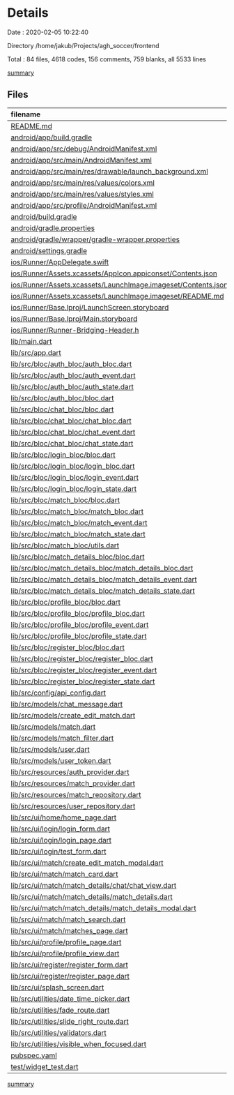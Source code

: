 # Details

Date : 2020-02-05 10:22:40

Directory /home/jakub/Projects/agh_soccer/frontend

Total : 84 files,  4618 codes, 156 comments, 759 blanks, all 5533 lines

[summary](results.md)

## Files
| filename | language | code | comment | blank | total |
| :--- | :--- | ---: | ---: | ---: | ---: |
| [README.md](file:///home/jakub/Projects/agh_soccer/frontend/README.md) | Markdown | 10 | 0 | 7 | 17 |
| [android/app/build.gradle](file:///home/jakub/Projects/agh_soccer/frontend/android/app/build.gradle) | Groovy | 53 | 3 | 12 | 68 |
| [android/app/src/debug/AndroidManifest.xml](file:///home/jakub/Projects/agh_soccer/frontend/android/app/src/debug/AndroidManifest.xml) | XML | 4 | 3 | 1 | 8 |
| [android/app/src/main/AndroidManifest.xml](file:///home/jakub/Projects/agh_soccer/frontend/android/app/src/main/AndroidManifest.xml) | XML | 24 | 7 | 1 | 32 |
| [android/app/src/main/res/drawable/launch_background.xml](file:///home/jakub/Projects/agh_soccer/frontend/android/app/src/main/res/drawable/launch_background.xml) | XML | 7 | 7 | 3 | 17 |
| [android/app/src/main/res/values/colors.xml](file:///home/jakub/Projects/agh_soccer/frontend/android/app/src/main/res/values/colors.xml) | XML | 4 | 0 | 0 | 4 |
| [android/app/src/main/res/values/styles.xml](file:///home/jakub/Projects/agh_soccer/frontend/android/app/src/main/res/values/styles.xml) | XML | 7 | 2 | 1 | 10 |
| [android/app/src/profile/AndroidManifest.xml](file:///home/jakub/Projects/agh_soccer/frontend/android/app/src/profile/AndroidManifest.xml) | XML | 4 | 3 | 1 | 8 |
| [android/build.gradle](file:///home/jakub/Projects/agh_soccer/frontend/android/build.gradle) | Groovy | 27 | 0 | 5 | 32 |
| [android/gradle.properties](file:///home/jakub/Projects/agh_soccer/frontend/android/gradle.properties) | Properties | 4 | 0 | 1 | 5 |
| [android/gradle/wrapper/gradle-wrapper.properties](file:///home/jakub/Projects/agh_soccer/frontend/android/gradle/wrapper/gradle-wrapper.properties) | Properties | 5 | 1 | 1 | 7 |
| [android/settings.gradle](file:///home/jakub/Projects/agh_soccer/frontend/android/settings.gradle) | Groovy | 12 | 0 | 4 | 16 |
| [ios/Runner/AppDelegate.swift](file:///home/jakub/Projects/agh_soccer/frontend/ios/Runner/AppDelegate.swift) | Swift | 14 | 0 | 2 | 16 |
| [ios/Runner/Assets.xcassets/AppIcon.appiconset/Contents.json](file:///home/jakub/Projects/agh_soccer/frontend/ios/Runner/Assets.xcassets/AppIcon.appiconset/Contents.json) | JSON | 122 | 0 | 1 | 123 |
| [ios/Runner/Assets.xcassets/LaunchImage.imageset/Contents.json](file:///home/jakub/Projects/agh_soccer/frontend/ios/Runner/Assets.xcassets/LaunchImage.imageset/Contents.json) | JSON | 23 | 0 | 1 | 24 |
| [ios/Runner/Assets.xcassets/LaunchImage.imageset/README.md](file:///home/jakub/Projects/agh_soccer/frontend/ios/Runner/Assets.xcassets/LaunchImage.imageset/README.md) | Markdown | 3 | 0 | 2 | 5 |
| [ios/Runner/Base.lproj/LaunchScreen.storyboard](file:///home/jakub/Projects/agh_soccer/frontend/ios/Runner/Base.lproj/LaunchScreen.storyboard) | XML | 36 | 1 | 0 | 37 |
| [ios/Runner/Base.lproj/Main.storyboard](file:///home/jakub/Projects/agh_soccer/frontend/ios/Runner/Base.lproj/Main.storyboard) | XML | 25 | 1 | 1 | 27 |
| [ios/Runner/Runner-Bridging-Header.h](file:///home/jakub/Projects/agh_soccer/frontend/ios/Runner/Runner-Bridging-Header.h) | C++ | 1 | 0 | 0 | 1 |
| [lib/main.dart](file:///home/jakub/Projects/agh_soccer/frontend/lib/main.dart) | Dart | 46 | 0 | 9 | 55 |
| [lib/src/app.dart](file:///home/jakub/Projects/agh_soccer/frontend/lib/src/app.dart) | Dart | 37 | 0 | 5 | 42 |
| [lib/src/bloc/auth_bloc/auth_bloc.dart](file:///home/jakub/Projects/agh_soccer/frontend/lib/src/bloc/auth_bloc/auth_bloc.dart) | Dart | 50 | 0 | 11 | 61 |
| [lib/src/bloc/auth_bloc/auth_event.dart](file:///home/jakub/Projects/agh_soccer/frontend/lib/src/bloc/auth_bloc/auth_event.dart) | Dart | 18 | 0 | 10 | 28 |
| [lib/src/bloc/auth_bloc/auth_state.dart](file:///home/jakub/Projects/agh_soccer/frontend/lib/src/bloc/auth_bloc/auth_state.dart) | Dart | 24 | 0 | 15 | 39 |
| [lib/src/bloc/auth_bloc/bloc.dart](file:///home/jakub/Projects/agh_soccer/frontend/lib/src/bloc/auth_bloc/bloc.dart) | Dart | 3 | 0 | 0 | 3 |
| [lib/src/bloc/chat_bloc/bloc.dart](file:///home/jakub/Projects/agh_soccer/frontend/lib/src/bloc/chat_bloc/bloc.dart) | Dart | 3 | 0 | 0 | 3 |
| [lib/src/bloc/chat_bloc/chat_bloc.dart](file:///home/jakub/Projects/agh_soccer/frontend/lib/src/bloc/chat_bloc/chat_bloc.dart) | Dart | 87 | 1 | 18 | 106 |
| [lib/src/bloc/chat_bloc/chat_event.dart](file:///home/jakub/Projects/agh_soccer/frontend/lib/src/bloc/chat_bloc/chat_event.dart) | Dart | 58 | 4 | 32 | 94 |
| [lib/src/bloc/chat_bloc/chat_state.dart](file:///home/jakub/Projects/agh_soccer/frontend/lib/src/bloc/chat_bloc/chat_state.dart) | Dart | 33 | 0 | 17 | 50 |
| [lib/src/bloc/login_bloc/bloc.dart](file:///home/jakub/Projects/agh_soccer/frontend/lib/src/bloc/login_bloc/bloc.dart) | Dart | 3 | 0 | 0 | 3 |
| [lib/src/bloc/login_bloc/login_bloc.dart](file:///home/jakub/Projects/agh_soccer/frontend/lib/src/bloc/login_bloc/login_bloc.dart) | Dart | 34 | 0 | 8 | 42 |
| [lib/src/bloc/login_bloc/login_event.dart](file:///home/jakub/Projects/agh_soccer/frontend/lib/src/bloc/login_bloc/login_event.dart) | Dart | 18 | 0 | 5 | 23 |
| [lib/src/bloc/login_bloc/login_state.dart](file:///home/jakub/Projects/agh_soccer/frontend/lib/src/bloc/login_bloc/login_state.dart) | Dart | 18 | 0 | 9 | 27 |
| [lib/src/bloc/match_bloc/bloc.dart](file:///home/jakub/Projects/agh_soccer/frontend/lib/src/bloc/match_bloc/bloc.dart) | Dart | 3 | 0 | 0 | 3 |
| [lib/src/bloc/match_bloc/match_bloc.dart](file:///home/jakub/Projects/agh_soccer/frontend/lib/src/bloc/match_bloc/match_bloc.dart) | Dart | 69 | 0 | 18 | 87 |
| [lib/src/bloc/match_bloc/match_event.dart](file:///home/jakub/Projects/agh_soccer/frontend/lib/src/bloc/match_bloc/match_event.dart) | Dart | 73 | 0 | 29 | 102 |
| [lib/src/bloc/match_bloc/match_state.dart](file:///home/jakub/Projects/agh_soccer/frontend/lib/src/bloc/match_bloc/match_state.dart) | Dart | 61 | 0 | 30 | 91 |
| [lib/src/bloc/match_bloc/utils.dart](file:///home/jakub/Projects/agh_soccer/frontend/lib/src/bloc/match_bloc/utils.dart) | Dart | 23 | 4 | 8 | 35 |
| [lib/src/bloc/match_details_bloc/bloc.dart](file:///home/jakub/Projects/agh_soccer/frontend/lib/src/bloc/match_details_bloc/bloc.dart) | Dart | 3 | 0 | 0 | 3 |
| [lib/src/bloc/match_details_bloc/match_details_bloc.dart](file:///home/jakub/Projects/agh_soccer/frontend/lib/src/bloc/match_details_bloc/match_details_bloc.dart) | Dart | 95 | 0 | 26 | 121 |
| [lib/src/bloc/match_details_bloc/match_details_event.dart](file:///home/jakub/Projects/agh_soccer/frontend/lib/src/bloc/match_details_bloc/match_details_event.dart) | Dart | 31 | 0 | 22 | 53 |
| [lib/src/bloc/match_details_bloc/match_details_state.dart](file:///home/jakub/Projects/agh_soccer/frontend/lib/src/bloc/match_details_bloc/match_details_state.dart) | Dart | 36 | 0 | 18 | 54 |
| [lib/src/bloc/profile_bloc/bloc.dart](file:///home/jakub/Projects/agh_soccer/frontend/lib/src/bloc/profile_bloc/bloc.dart) | Dart | 3 | 0 | 0 | 3 |
| [lib/src/bloc/profile_bloc/profile_bloc.dart](file:///home/jakub/Projects/agh_soccer/frontend/lib/src/bloc/profile_bloc/profile_bloc.dart) | Dart | 50 | 0 | 13 | 63 |
| [lib/src/bloc/profile_bloc/profile_event.dart](file:///home/jakub/Projects/agh_soccer/frontend/lib/src/bloc/profile_bloc/profile_event.dart) | Dart | 8 | 0 | 6 | 14 |
| [lib/src/bloc/profile_bloc/profile_state.dart](file:///home/jakub/Projects/agh_soccer/frontend/lib/src/bloc/profile_bloc/profile_state.dart) | Dart | 18 | 0 | 9 | 27 |
| [lib/src/bloc/register_bloc/bloc.dart](file:///home/jakub/Projects/agh_soccer/frontend/lib/src/bloc/register_bloc/bloc.dart) | Dart | 3 | 0 | 0 | 3 |
| [lib/src/bloc/register_bloc/register_bloc.dart](file:///home/jakub/Projects/agh_soccer/frontend/lib/src/bloc/register_bloc/register_bloc.dart) | Dart | 43 | 0 | 9 | 52 |
| [lib/src/bloc/register_bloc/register_event.dart](file:///home/jakub/Projects/agh_soccer/frontend/lib/src/bloc/register_bloc/register_event.dart) | Dart | 20 | 0 | 5 | 25 |
| [lib/src/bloc/register_bloc/register_state.dart](file:///home/jakub/Projects/agh_soccer/frontend/lib/src/bloc/register_bloc/register_state.dart) | Dart | 18 | 0 | 9 | 27 |
| [lib/src/config/api_config.dart](file:///home/jakub/Projects/agh_soccer/frontend/lib/src/config/api_config.dart) | Dart | 13 | 0 | 7 | 20 |
| [lib/src/models/chat_message.dart](file:///home/jakub/Projects/agh_soccer/frontend/lib/src/models/chat_message.dart) | Dart | 18 | 0 | 5 | 23 |
| [lib/src/models/create_edit_match.dart](file:///home/jakub/Projects/agh_soccer/frontend/lib/src/models/create_edit_match.dart) | Dart | 40 | 0 | 7 | 47 |
| [lib/src/models/match.dart](file:///home/jakub/Projects/agh_soccer/frontend/lib/src/models/match.dart) | Dart | 50 | 0 | 5 | 55 |
| [lib/src/models/match_filter.dart](file:///home/jakub/Projects/agh_soccer/frontend/lib/src/models/match_filter.dart) | Dart | 18 | 0 | 3 | 21 |
| [lib/src/models/user.dart](file:///home/jakub/Projects/agh_soccer/frontend/lib/src/models/user.dart) | Dart | 24 | 0 | 3 | 27 |
| [lib/src/models/user_token.dart](file:///home/jakub/Projects/agh_soccer/frontend/lib/src/models/user_token.dart) | Dart | 15 | 0 | 3 | 18 |
| [lib/src/resources/auth_provider.dart](file:///home/jakub/Projects/agh_soccer/frontend/lib/src/resources/auth_provider.dart) | Dart | 88 | 0 | 15 | 103 |
| [lib/src/resources/match_provider.dart](file:///home/jakub/Projects/agh_soccer/frontend/lib/src/resources/match_provider.dart) | Dart | 168 | 0 | 29 | 197 |
| [lib/src/resources/match_repository.dart](file:///home/jakub/Projects/agh_soccer/frontend/lib/src/resources/match_repository.dart) | Dart | 40 | 0 | 11 | 51 |
| [lib/src/resources/user_repository.dart](file:///home/jakub/Projects/agh_soccer/frontend/lib/src/resources/user_repository.dart) | Dart | 51 | 0 | 12 | 63 |
| [lib/src/ui/home/home_page.dart](file:///home/jakub/Projects/agh_soccer/frontend/lib/src/ui/home/home_page.dart) | Dart | 126 | 4 | 11 | 141 |
| [lib/src/ui/login/login_form.dart](file:///home/jakub/Projects/agh_soccer/frontend/lib/src/ui/login/login_form.dart) | Dart | 88 | 0 | 8 | 96 |
| [lib/src/ui/login/login_page.dart](file:///home/jakub/Projects/agh_soccer/frontend/lib/src/ui/login/login_page.dart) | Dart | 48 | 0 | 12 | 60 |
| [lib/src/ui/login/test_form.dart](file:///home/jakub/Projects/agh_soccer/frontend/lib/src/ui/login/test_form.dart) | Dart | 311 | 7 | 24 | 342 |
| [lib/src/ui/match/create_edit_match_modal.dart](file:///home/jakub/Projects/agh_soccer/frontend/lib/src/ui/match/create_edit_match_modal.dart) | Dart | 386 | 2 | 36 | 424 |
| [lib/src/ui/match/match_card.dart](file:///home/jakub/Projects/agh_soccer/frontend/lib/src/ui/match/match_card.dart) | Dart | 70 | 0 | 5 | 75 |
| [lib/src/ui/match/match_details/chat/chat_view.dart](file:///home/jakub/Projects/agh_soccer/frontend/lib/src/ui/match/match_details/chat/chat_view.dart) | Dart | 192 | 0 | 16 | 208 |
| [lib/src/ui/match/match_details/match_details.dart](file:///home/jakub/Projects/agh_soccer/frontend/lib/src/ui/match/match_details/match_details.dart) | Dart | 331 | 1 | 25 | 357 |
| [lib/src/ui/match/match_details/match_details_modal.dart](file:///home/jakub/Projects/agh_soccer/frontend/lib/src/ui/match/match_details/match_details_modal.dart) | Dart | 104 | 7 | 9 | 120 |
| [lib/src/ui/match/match_search.dart](file:///home/jakub/Projects/agh_soccer/frontend/lib/src/ui/match/match_search.dart) | Dart | 202 | 0 | 23 | 225 |
| [lib/src/ui/match/matches_page.dart](file:///home/jakub/Projects/agh_soccer/frontend/lib/src/ui/match/matches_page.dart) | Dart | 161 | 4 | 16 | 181 |
| [lib/src/ui/profile/profile_page.dart](file:///home/jakub/Projects/agh_soccer/frontend/lib/src/ui/profile/profile_page.dart) | Dart | 131 | 10 | 10 | 151 |
| [lib/src/ui/profile/profile_view.dart](file:///home/jakub/Projects/agh_soccer/frontend/lib/src/ui/profile/profile_view.dart) | Dart | 65 | 0 | 5 | 70 |
| [lib/src/ui/register/register_form.dart](file:///home/jakub/Projects/agh_soccer/frontend/lib/src/ui/register/register_form.dart) | Dart | 98 | 0 | 7 | 105 |
| [lib/src/ui/register/register_page.dart](file:///home/jakub/Projects/agh_soccer/frontend/lib/src/ui/register/register_page.dart) | Dart | 47 | 0 | 9 | 56 |
| [lib/src/ui/splash_screen.dart](file:///home/jakub/Projects/agh_soccer/frontend/lib/src/ui/splash_screen.dart) | Dart | 56 | 0 | 2 | 58 |
| [lib/src/utilities/date_time_picker.dart](file:///home/jakub/Projects/agh_soccer/frontend/lib/src/utilities/date_time_picker.dart) | Dart | 106 | 0 | 10 | 116 |
| [lib/src/utilities/fade_route.dart](file:///home/jakub/Projects/agh_soccer/frontend/lib/src/utilities/fade_route.dart) | Dart | 23 | 0 | 0 | 23 |
| [lib/src/utilities/slide_right_route.dart](file:///home/jakub/Projects/agh_soccer/frontend/lib/src/utilities/slide_right_route.dart) | Dart | 26 | 0 | 0 | 26 |
| [lib/src/utilities/validators.dart](file:///home/jakub/Projects/agh_soccer/frontend/lib/src/utilities/validators.dart) | Dart | 22 | 0 | 3 | 25 |
| [lib/src/utilities/visible_when_focused.dart](file:///home/jakub/Projects/agh_soccer/frontend/lib/src/utilities/visible_when_focused.dart) | Dart | 80 | 58 | 21 | 159 |
| [pubspec.yaml](file:///home/jakub/Projects/agh_soccer/frontend/pubspec.yaml) | YAML | 32 | 16 | 15 | 63 |
| [test/widget_test.dart](file:///home/jakub/Projects/agh_soccer/frontend/test/widget_test.dart) | Dart | 14 | 10 | 7 | 31 |

[summary](results.md)
